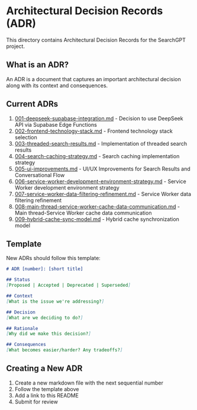 # Architectural Decision Records (ADR)

This directory contains Architectural Decision Records for the SearchGPT project.

## What is an ADR?
An ADR is a document that captures an important architectural decision along with its context and consequences.

## Current ADRs

1. [001-deepseek-supabase-integration.md](001-deepseek-supabase-integration.md) - Decision to use DeepSeek API via Supabase Edge Functions
2. [002-frontend-technology-stack.md](002-frontend-technology-stack.md) - Frontend technology stack selection
3. [003-threaded-search-results.md](003-threaded-search-results.md) - Implementation of threaded search results
4. [004-search-caching-strategy.md](004-search-caching-strategy.md) - Search caching implementation strategy
5. [005-ui-improvements.md](005-ui-improvements.md) - UI/UX Improvements for Search Results and Conversational Flow
6. [006-service-worker-development-environment-strategy.md](006-service-worker-development-environment-strategy.md) - Service Worker development environment strategy
7. [007-service-worker-data-filtering-refinement.md](007-service-worker-data-filtering-refinement.md) - Service Worker data filtering refinement
8. [008-main-thread-service-worker-cache-data-communication.md](008-main-thread-service-worker-cache-data-communication.md) - Main thread-Service Worker cache data communication
9. [009-hybrid-cache-sync-model.md](009-hybrid-cache-sync-model.md) - Hybrid cache synchronization model

## Template
New ADRs should follow this template:

```markdown
# ADR [number]: [short title]

## Status
[Proposed | Accepted | Deprecated | Superseded]

## Context
[What is the issue we're addressing?]

## Decision
[What are we deciding to do?]

## Rationale
[Why did we make this decision?]

## Consequences
[What becomes easier/harder? Any tradeoffs?]
```

## Creating a New ADR
1. Create a new markdown file with the next sequential number
2. Follow the template above
3. Add a link to this README
4. Submit for review
